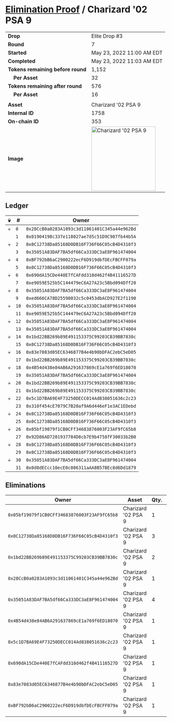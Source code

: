 # [Elimination Proof](./readme.md) / Charizard &#039;02 PSA 9

|||
|---|---|
| **Drop** | Elite Drop #3 |
| **Round** | 7 |
| **Started** | May 23, 2022 11:00 AM EDT |
| **Completed** | May 23, 2022 11:03 AM EDT |
| **Tokens remaining before round** | 1,152 |
| **&nbsp;&nbsp;&nbsp;&nbsp;Per Asset** | 32 |
| **Tokens remaining after round** | 576 |
| **&nbsp;&nbsp;&nbsp;&nbsp;Per Asset** | 16 |
| | |
| **Asset** | Charizard &#039;02 PSA 9 |
| **Internal ID** | 1758 |
| **On-chain ID** | 353 |
| **Image** | <img src="https://tcdn.blokpax.com/9648a5d9-1857-4b32-8543-13b287945762/883d76a942003ccd343c7eb6b64a3284733d4600b67b8edfabe2fa42a39c3465.png" height="200" alt="Charizard &#039;02 PSA 9" /> |

## Ledger

| 💀 | # | Owner |
| --- | --- | --- |
| 💀 | `0` | `0x28CcB0a0283A1093c3d11061401C345a44e962Bd` |
|  | `1` | `0x01904198c337e118027ae7d5c51D9C907fb44b5A` |
| 💀 | `2` | `0x0C12738Da85168D0DB16F736F66C05cB4D4310f3` |
|  | `3` | `0x35051A83DAF7BA5df66Ca333DC3aE8F961474004` |
| 💀 | `4` | `0xBF792bB6aC2900222ecF6D919dbfDEcFBCFF079a` |
|  | `5` | `0x0C12738Da85168D0DB16F736F66C05cB4D4310f3` |
| 💀 | `6` | `0x690dA15CDe440E7fCAFdd310d462f4B41116527D` |
|  | `7` | `0xe9059E525b5C144479eC6A27A23c5Bbd094Dff20` |
| 💀 | `8` | `0x35051A83DAF7BA5df66Ca333DC3aE8F961474004` |
|  | `9` | `0xed666CA78D25598032c5c0453dbACD927E2f1190` |
| 💀 | `10` | `0x35051A83DAF7BA5df66Ca333DC3aE8F961474004` |
|  | `11` | `0xe9059E525b5C144479eC6A27A23c5Bbd094Dff20` |
| 💀 | `12` | `0x35051A83DAF7BA5df66Ca333DC3aE8F961474004` |
|  | `13` | `0x35051A83DAF7BA5df66Ca333DC3aE8F961474004` |
| 💀 | `14` | `0x1bd22BB269b89E491153375C99203CB39BB7830c` |
|  | `15` | `0x0C12738Da85168D0DB16F736F66C05cB4D4310f3` |
| 💀 | `16` | `0x83e7083d05EC6346877B4e4b90bDFAC2ebC5eD05` |
|  | `17` | `0x1bd22BB269b89E491153375C99203CB39BB7830c` |
| 💀 | `18` | `0x4B54d438e84AB6A291637869cE1a769f6ED18070` |
|  | `19` | `0x35051A83DAF7BA5df66Ca333DC3aE8F961474004` |
| 💀 | `20` | `0x1bd22BB269b89E491153375C99203CB39BB7830c` |
|  | `21` | `0x1bd22BB269b89E491153375C99203CB39BB7830c` |
| 💀 | `22` | `0x5c1D7BA69E4F73250DECC014Ad838051636c2c23` |
|  | `23` | `0x310f454cE7079C7B20af9A6d446eF1e3AC1EDebd` |
| 💀 | `24` | `0x0C12738Da85168D0DB16F736F66C05cB4D4310f3` |
|  | `25` | `0x0C12738Da85168D0DB16F736F66C05cB4D4310f3` |
| 💀 | `26` | `0x05bf19079f1CB0CFf34683876003F23AF9fC65b8` |
|  | `27` | `0x92D86AD7201937784D8cb7E9b4758fF30033b2B0` |
| 💀 | `28` | `0x0C12738Da85168D0DB16F736F66C05cB4D4310f3` |
|  | `29` | `0x0C12738Da85168D0DB16F736F66C05cB4D4310f3` |
| 💀 | `30` | `0x35051A83DAF7BA5df66Ca333DC3aE8F961474004` |
|  | `31` | `0x0d8dECcc10ecE0c006311aAA8B57BEc8d6Dd1879` |


## Eliminations

| Owner | Asset | Qty. | Transaction |
| --- | --- | --- | --- |
| `0x05bf19079f1CB0CFf34683876003F23AF9fC65b8` | Charizard '02 PSA 9 | 1 | [Polygonscan](https://polygonscan.com/tx/0x637187469fd080dfa5409c535acc6d89426b749c1912e01c3026473c9c2d4ce0) |
| `0x0C12738Da85168D0DB16F736F66C05cB4D4310f3` | Charizard '02 PSA 9 | 3 | [Polygonscan](https://polygonscan.com/tx/0x18c05a384d1f386c283d2be5e24fb7926a78328e58f7ccb61e8dcaecc0ffb67d) |
| `0x1bd22BB269b89E491153375C99203CB39BB7830c` | Charizard '02 PSA 9 | 2 | [Polygonscan](https://polygonscan.com/tx/0xf36497d9430fdaa29d0ce69e05db3ff92cb606b952c005716cfe59590b99dd0e) |
| `0x28CcB0a0283A1093c3d11061401C345a44e962Bd` | Charizard '02 PSA 9 | 1 | [Polygonscan](https://polygonscan.com/tx/0x65eb0a3faf61937c517c79a95ee9fb21b35c7e6a5161c2d85e22cebb59f72939) |
| `0x35051A83DAF7BA5df66Ca333DC3aE8F961474004` | Charizard '02 PSA 9 | 4 | [Polygonscan](https://polygonscan.com/tx/0xc1f4dd6c8656ba12284521f963a91abe166b5fd0398a13558fb8a4eb1518cf65) |
| `0x4B54d438e84AB6A291637869cE1a769f6ED18070` | Charizard '02 PSA 9 | 1 | [Polygonscan](https://polygonscan.com/tx/0xddd538ad7e7f1689c658eb0f33c7b18d17ab0bbcc2341fcc7ddb665d6212e88c) |
| `0x5c1D7BA69E4F73250DECC014Ad838051636c2c23` | Charizard '02 PSA 9 | 1 | [Polygonscan](https://polygonscan.com/tx/0xf1e8bfa722ac091104c59ed09b8a545074d249861511585147c8b4974504d8f8) |
| `0x690dA15CDe440E7fCAFdd310d462f4B41116527D` | Charizard '02 PSA 9 | 1 | [Polygonscan](https://polygonscan.com/tx/0x705a7d76f8ec2d2c830c6f6644ddee66f83bc1c2b2ecaae2219d91f44426c93b) |
| `0x83e7083d05EC6346877B4e4b90bDFAC2ebC5eD05` | Charizard '02 PSA 9 | 1 | [Polygonscan](https://polygonscan.com/tx/0x72f054cc13ab78ea74cdf71f07fe9a73dc1a3ef0d6d3a39702cd85a0bae731ab) |
| `0xBF792bB6aC2900222ecF6D919dbfDEcFBCFF079a` | Charizard '02 PSA 9 | 1 | [Polygonscan](https://polygonscan.com/tx/0xe6474ae8dd4040224f05041769c706d1ca18a69eb6dad1076b13aaa7adc29ffe) |
